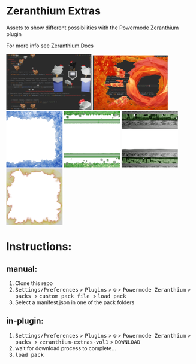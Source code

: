 # Zeranthium Extras

Assets to show different possibilities with the Powermode Zeranthium  plugin

For more info see <a href="https://cschar.github.io/power-mode-zeranthium/"> Zeranthium Docs </a>


<img src="./chickenTheme/preview.png" height=150/>
<img src="./fire1Theme/preview.png" />
<img src="./iceBorderTheme/preview.png" height=150 />

<img src="./greenBorder1Theme/preview.png" />
<img src="./stoneBorder1Theme/preview.png" height=150 />

<img src="./flameBorderTheme/preview.png"  />



# Instructions:

## manual:
1. Clone this repo
2. <kbd>Settings/Preferences</kbd> > <kbd>Plugins</kbd> > <kbd>⚙️</kbd> > <kbd>Powermode Zeranthium</kbd> > <kbd> packs </kbd> > <kbd> custom pack file </kbd> > <kbd> load pack </kbd>
3. Select a manifest.json in one of the pack folders


## in-plugin:
1. <kbd>Settings/Preferences</kbd> > <kbd>Plugins</kbd> > <kbd>⚙️</kbd> > <kbd>Powermode Zeranthium</kbd> > <kbd> packs </kbd> > <kbd> zeranthium-extras-vol1</kbd> > <kbd> DOWNLOAD </kbd> 
2. wait for download process to complete...
3.  <kbd> load pack </kbd>